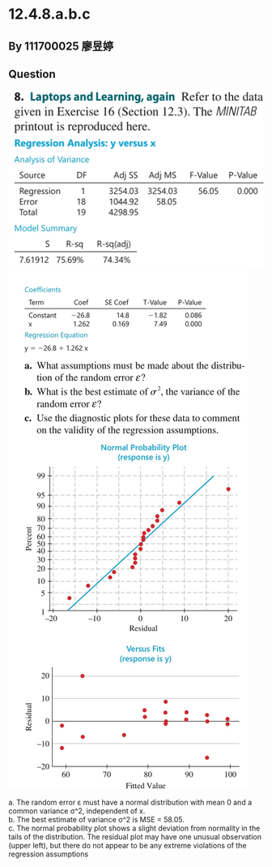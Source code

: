 # 12.4.8.a.b.c  
## By 111700025 廖昱婷  
## Question
![Images/S__4177926_0.jpg](https://github.com/HWTeng-Course/202402-Statistics/blob/main/Images/S__4177926_0.jpg)
![Images/S__4177928_0.jpg](https://github.com/HWTeng-Course/202402-Statistics/blob/main/Images/S__4177928_0.jpg)

a. The random error ε must have a normal distribution with mean 0 and a common variance σ^2, independent of x.  
b. The best estimate of variance σ^2 is MSE = 58.05.  
c. The normal probability plot shows a slight deviation from normality in the tails of the distribution. The residual plot may have one unusual observation (upper left), but there do not appear to be any extreme violations of the regression assumptions
